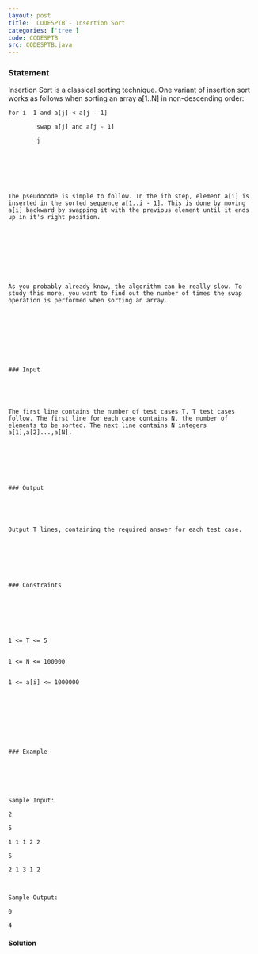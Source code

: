 ```yaml
---
layout: post
title:  CODESPTB - Insertion Sort
categories: ['tree']
code: CODESPTB
src: CODESPTB.java
---
```


### **Statement**

Insertion Sort is a classical sorting technique. One variant of insertion sort
works as follows when sorting an array a[1..N] in non-descending order:

    
    
    for i  1 and a[j] < a[j - 1]
            swap a[j] and a[j - 1]
            j 
    
    
    
    
    The pseudocode is simple to follow. In the ith step, element a[i] is inserted in the sorted sequence a[1..i - 1]. This is done by moving a[i] backward by swapping it with the previous element until it ends up in it's right position.
    
    
    
    
    
    
    As you probably already know, the algorithm can be really slow. To study this more, you want to find out the number of times the swap operation is performed when sorting an array.
    
    
    
    
    
    
    ### Input
    
    
    
    
    The first line contains the number of test cases T. T test cases follow. The first line for each case contains N, the number of elements to be sorted. The next line contains N integers a[1],a[2]...,a[N].
    
    
    
    
    
    ### Output
    
    
    
    
    Output T lines, containing the required answer for each test case.
    
    
    
    
    
    ### Constraints
    
    
    
    
    
    1 <= T <= 5  
    
    1 <= N <= 100000  
    
    1 <= a[i] <= 1000000
    
    
    
    
    
    
    ### Example
    
    
    
    
    
    Sample Input:
    2
    5
    1 1 1 2 2
    5
    2 1 3 1 2
    
    Sample Output:
    0
    4



#### **Solution**



